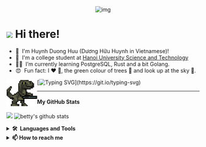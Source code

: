 <p align="center">
    <img src="https://github.githubassets.com/images/mona-loading-default.gif" alt="img" class="center" align="center" width="100px">
</p>

# <img src="https://media.giphy.com/media/hvRJCLFzcasrR4ia7z/giphy.gif" width="px"> Hi there!

* 🌱 &nbsp;I'm Huynh Duong Huu (Dương Hữu Huynh in Vietnamese)!
* 🏫 &nbsp;I'm a college student at [Hanoi University Science and Technology](https://www.hust.edu.vn/web/vi/home) 
* 👨‍💻 &nbsp;I’m currently learning PostgreSQL, Rust and a bit Golang.
* 😍 &nbsp;Fun fact: I :heart: :dog:, the green colour of trees 💚 and look up at the sky 💙. 

<p align="center">
    <img src="https://github.com/betty2310/file/blob/main/dino.gif?raw=true" alt="img" class="center" align="left" width="80px">
</p
    
[![Typing SVG](https://readme-typing-svg.herokuapp.com?size=14&color=5FC397&center=true&lines="Don't+be+a+programmer%EF%BC%8C+Be+a+problem+solver.")](https://git.io/typing-svg)

---

#### My GitHub Stats 
![](https://raw.githubusercontent.com/betty2310/github-stats-transparent/output/generated/languages.svg)
![betty's github stats](https://github-readme-stats.vercel.app/api?username=betty2310&theme=vue&show_icons=true)


<details>
  <summary><b>🛠️&nbsp;&nbsp;Languages&nbsp;and&nbsp;Tools</b></summary>
  <br/>
  <p align="left"> <a href="https://www.gnu.org/software/bash/" target="_blank"> <img src="https://www.vectorlogo.zone/logos/gnu_bash/gnu_bash-icon.svg" alt="bash" width="40" height="40"/> <a href="https://www.cprogramming.com/" target="_blank"> <img src="https://raw.githubusercontent.com/devicons/devicon/master/icons/c/c-original.svg" alt="c" width="40" height="40"/> </a> <a href="https://www.w3schools.com/cpp/" target="_blank"> <img src="https://raw.githubusercontent.com/devicons/devicon/master/icons/cplusplus/cplusplus-original.svg" alt="cplusplus" width="40" height="40"/> </a> <a href="https://www.docker.com/" target="_blank"> <img src="https://raw.githubusercontent.com/devicons/devicon/master/icons/docker/docker-original-wordmark.svg" alt="docker" width="40" height="40"/> </a>
<a href="https://www.postgresql.org" target="_blank"> <img src="https://raw.githubusercontent.com/devicons/devicon/master/icons/postgresql/postgresql-original-wordmark.svg" alt="postgresql" width="40" height="40"/> </a><a href="https://www.linux.org/" target="_blank"> <img src="https://raw.githubusercontent.com/devicons/devicon/master/icons/linux/linux-original.svg" alt="linux" width="40" height="40"/> </a>
 <a href="https://git-scm.com/" target="_blank"> <img src="https://www.vectorlogo.zone/logos/git-scm/git-scm-icon.svg" alt="git" width="40" height="40"/> </a> 
</details>
 
<details>
  <summary><b>📫 How to reach me</b></summary>
  
  
  - :octocat: [Github@betty2310](https://github.com/betty2310)
  - :email: [huynh.dh2310@gmail.com](mailto:huynh.dh2310@gmail.com)
  - :tv: [Facebook@betty2310](https://facebook.com/betty2310)
  - :tv: [Linkedin@betty2310](https://www.linkedin.com/in/betty2310/?_l=en_US)
  
 </details>
